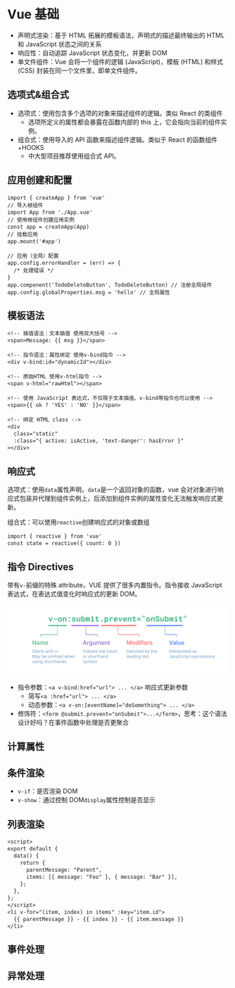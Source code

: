 # Vue 基础

- 声明式渲染：基于 HTML 拓展的模板语法，声明式的描述最终输出的 HTML 和 JavaScript 状态之间的关系
- 响应性：自动追踪 JavaScript 状态变化，并更新 DOM
- 单文件组件：Vue 会将一个组件的逻辑 (JavaScript)，模板 (HTML) 和样式 (CSS) 封装在同一个文件里，即单文件组件。

## 选项式&组合式

- 选项式：使用包含多个选项的对象来描述组件的逻辑。类似 React 的类组件
  - 选项所定义的属性都会暴露在函数内部的 this 上，它会指向当前的组件实例。
- 组合式：使用导入的 API 函数来描述组件逻辑。类似于 React 的函数组件+HOOKS
  - 中大型项目推荐使用组合式 API。

## 应用创建和配置

```JS
import { createApp } from 'vue'
// 导入根组件
import App from './App.vue'
// 使用根组件创建应用实例
const app = createApp(App)
// 挂载应用
app.mount('#app')

// 应用（全局）配置
app.config.errorHandler = (err) => {
  /* 处理错误 */
}
app.component('TodoDeleteButton', TodoDeleteButton) // 注册全局组件
app.config.globalProperties.msg = 'hello' // 全局属性
```

## 模板语法

```Vue
<!-- 插值语法：文本插值 使用双大括号 -->
<span>Message: {{ msg }}</span>

<!-- 指令语法：属性绑定 使用v-bind指令 -->
<div v-bind:id="dynamicId"></div>

<!-- 原始HTML 使用v-html指令 -->
<span v-html="rawHtml"></span>

<!-- 使用 JavaScript 表达式，不仅限于文本插值、v-bind等指令也可以使用 -->
<span>{{ ok ? 'YES' : 'NO' }}</span>

<!-- 绑定 HTML class -->
<div
  class="static"
  :class="{ active: isActive, 'text-danger': hasError }"
></div>
```

## 响应式

选项式：使用`data`属性声明，`data`是一个返回对象的函数，vue 会对对象进行响应式包装并代理到组件实例上，后添加到组件实例的属性变化无法触发响应式更新。

组合式：可以使用`reactive`创建响应式的对象或数组

```JS
import { reactive } from 'vue'
const state = reactive({ count: 0 })
```

## 指令 Directives

带有`v-`前缀的特殊 attribute，VUE 提供了很多内置指令。指令接收 JavaScript 表达式，在表达式值变化时响应式的更新 DOM。

![Vue Directive](../assets/images/vue/directive.png)

- 指令参数：`<a v-bind:href="url"> ... </a>` 响应式更新参数
  - 简写`<a :href="url"> ... </a>`
  - 动态参数：`<a v-on:[eventName]="doSomething"> ... </a>`
- 修饰符：`<form @submit.prevent="onSubmit">...</form>`，思考：这个语法设计好吗？在事件函数中处理是否更聚合

## 计算属性

## 条件渲染

- `v-if`：是否渲染 DOM
- `v-show`：通过控制 DOM`display`属性控制是否显示

## 列表渲染

```vue
<script>
export default {
  data() {
    return {
      parentMessage: "Parent",
      items: [{ message: "Foo" }, { message: "Bar" }],
    };
  },
};
</script>
<li v-for="(item, index) in items" :key="item.id">
  {{ parentMessage }} - {{ index }} - {{ item.message }}
</li>
```

## 事件处理

## 异常处理
